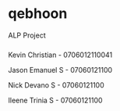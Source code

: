 # qebhoon
ALP Project
###
Kevin Christian - 0706012110041

Jason Emanuel S - 07060121100

Nick Devano S   - 07060121100

Ileene Trinia S - 07060121100
